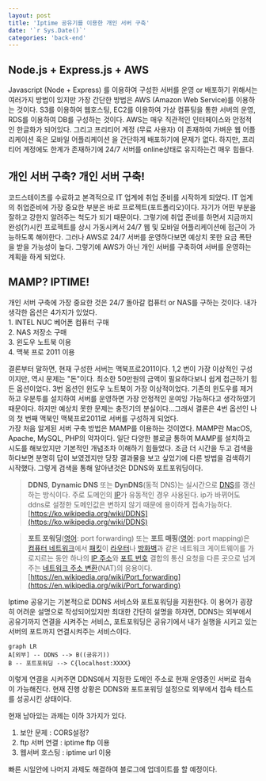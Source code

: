 ```yaml
---
layout: post
title: 'Iptime 공유기를 이용한 개인 서버 구축'
date: '`r Sys.Date()`'
categories: 'back-end'
---
```


## Node.js + Express.js + AWS

Javascript (Node + Express) 를 이용하여 구성한 서버를 운영 or 배포하기 위해서는 여러가지 방법이 있지만 가장 간단한 방법은 AWS (Amazon Web Service)를 이용하는 것이다. S3를 이용하여 웹호스팅, EC2를 이용하여 가상 컴퓨팅을 통한 서버의 운영, RDS를 이용하여 DB를 구성하는 것이다. AWS는 매우 직관적인 인터페이스와 안정적인 한글화가 되어있다. 그리고 프리티어 계정 (무료 사용자) 이 존재하여 가벼운 웹 어플리케이션 혹은 모바일 어플리케이션 을 간단하게 배포하기에 문제가 없다. 하지만, 프리티어 계정에도 한계가 존재하기에 24/7 서버를 online상태로 유지하는건 매우 힘들다.

## 개인 서버 구축? 개인 서버 구축!

코드스테이츠를 수료하고 본격적으로 IT 업계에 취업 준비를 시작하게 되었다. IT 업계의 취업준비에 가장 중요한 부분은 바로 프로젝트(포트폴리오)이다. 자기가 어떤 부분을 잘하고 강한지 알려주는 척도가 되기 때문이다. 그렇기에 취업 준비를 하면서 지금까지 완성(?)시킨 프로젝트를 상시 가동시켜서 24/7 웹 및 모바일 어플리케이션에 접근이 가능하도록 해야한다. 그러나 AWS로 24/7 서버를 운영하다보면 예상치 못한 요금 폭탄을 받을 가능성이 높다. 그렇기에 AWS가 아닌 개인 서버를 구축하여 서버를 운영하는 계획을 하게 되었다.

## MAMP? IPTIME!

개인 서버 구축에 가장 중요한 것은 24/7 돌아갈 컴퓨터 or NAS를 구하는 것이다. 내가 생각한 옵션은 4가지가 있었다.
<br  />1. INTEL NUC 베어폰 컴퓨터 구매
<br  />2. NAS 저장소 구매
<br  />3. 윈도우 노트북 이용
<br  />4. 맥북 프로 2011 이용

결론부터 말하면, 현재 구성한 서버는 맥북프로2011이다. 1,2 번이 가장 이상적인 구성이지만, 역시 문제는 "돈"이다. 최소한 50만원의 금액이 필요하다보니 쉽게 접근하기 힘든 옵션이었다. 3번 옵션인 윈도우 노트북이 가장 이상적이었다. 기존의 윈도우를 제거하고 우분투를 설치하여 서버를 운영하면 가장 안정적인 운여잉 가능하다고 생각하였기 때문이다. 하지만 예상치 못한 문제는 충전기의 분실이다...그래서 결론은 4번 옵션인 나의 첫 번째 맥북인 맥북프로2011로 서버를 구성하게 되었다.
<br  />가장 처음 알게된 서버 구축 방법은 MAMP를 이용하는 것이였다. MAMP란 MacOS, Apache, MySQL, PHP의 약자이다. 일단 다양한 블로글 통하여 MAMP를 설치하고 시도를 해보았지만 기본적인 개념조차 이해하기 힘들었다. 조금 더 시간을 두고 검색을 하다보면 분명히 답이 보였겠지만 당장 결과물을 보고 싶었기에 다른 방법을 검색하기 시작했다. 그렇게 검색을 통해 알아낸것은 DDNS와 포트포워딩이다.

> **DDNS**, **Dynamic DNS** 또는 **DynDNS**(동적 DNS)는 실시간으로 [DNS](https://ko.wikipedia.org/wiki/%EB%8F%84%EB%A9%94%EC%9D%B8_%EB%84%A4%EC%9E%84_%EC%8B%9C%EC%8A%A4%ED%85%9C '도메인 네임 시스템')를 갱신하는 방식이다. 주로 도메인의 [IP](https://ko.wikipedia.org/wiki/%EC%9D%B8%ED%84%B0%EB%84%B7_%ED%94%84%EB%A1%9C%ED%86%A0%EC%BD%9C '인터넷 프로토콜')가 유동적인 경우 사용된다. ip가 바뀌어도 ddns로 설정한 도메인값은 변하지 않기 때문에 용이하게 접속가능하다. [https://ko.wikipedia.org/wiki/DDNS](https://ko.wikipedia.org/wiki/DDNS)

> **포트 포워딩**([영어](https://ko.wikipedia.org/wiki/%EC%98%81%EC%96%B4 '영어'): port forwarding) 또는 **포트 매핑**([영어](https://ko.wikipedia.org/wiki/%EC%98%81%EC%96%B4 '영어'): port mapping)은 [컴퓨터 네트워크](https://ko.wikipedia.org/wiki/%EC%BB%B4%ED%93%A8%ED%84%B0_%EB%84%A4%ED%8A%B8%EC%9B%8C%ED%81%AC '컴퓨터 네트워크')에서 [패킷](https://ko.wikipedia.org/wiki/%EB%84%A4%ED%8A%B8%EC%9B%8C%ED%81%AC_%ED%8C%A8%ED%82%B7 '네트워크 패킷')이 [라우터](https://ko.wikipedia.org/wiki/%EB%9D%BC%EC%9A%B0%ED%84%B0 '라우터')나 [방화벽](<https://ko.wikipedia.org/wiki/%EB%B0%A9%ED%99%94%EB%B2%BD_(%EB%84%A4%ED%8A%B8%EC%9B%8C%ED%82%B9)> '방화벽 (네트워킹)')과 같은 네트워크 게이트웨이를 가로지르는 동안 하나의 [IP 주소](https://ko.wikipedia.org/wiki/IP_%EC%A3%BC%EC%86%8C 'IP 주소')와 [포트 번호](https://ko.wikipedia.org/wiki/%ED%8F%AC%ED%8A%B8_%EB%B2%88%ED%98%B8 '포트 번호') 결합의 통신 요청을 다른 곳으로 넘겨주는 [네트워크 주소 변환](https://ko.wikipedia.org/wiki/%EB%84%A4%ED%8A%B8%EC%9B%8C%ED%81%AC_%EC%A3%BC%EC%86%8C_%EB%B3%80%ED%99%98 '네트워크 주소 변환')(NAT)의 응용이다.
> [https://en.wikipedia.org/wiki/Port_forwarding](https://en.wikipedia.org/wiki/Port_forwarding)

Iptime 공유기는 기본적으로 DDNS 서비스와 포트포워딩을 지원한다.
이 용어가 굉장히 어려운 설명으로 작성되어있지만 최대한 간단히 설명을 하자면, DDNS는 외부에서 공유기까지 연결을 시켜주는 서비스, 포트포워딩은 공유기에서 내가 실행을 시키고 있는 서버의 포트까지 연결시켜주는 서비스이다.

```mermaid
graph LR
A[외부] -- DDNS --> B((공유기))
B -- 포트포워딩 --> C{localhost:XXXX}
```

이렇게 연결을 시켜주면 DDNS에서 지정한 도메인 주소로 현재 운영중인 서버로 접속이 가능해진다. 현재 진행 상황은 DDNS와 포트포워딩 설정으로 외부에서 접속 테스트를 성공시킨 상태이다.

현재 남아있는 과제는 이하 3가지가 있다.

1. 보안 문제 : CORS설정?
2. ftp 서버 연결 : iptime ftp 이용
3. 웹서버 호스팅 : iptime url 이용

빠른 시일안에 나머지 과제도 해결하여 블로그에 업데이트를 할 예정이다.
